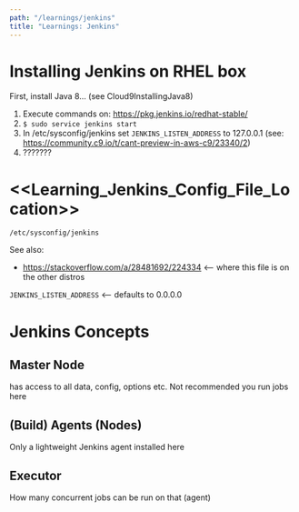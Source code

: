 ```yaml
---
path: "/learnings/jenkins"
title: "Learnings: Jenkins"
---
```



# Installing Jenkins on RHEL box

First, install Java 8... (see Cloud9InstallingJava8)

  1. Execute commands on: https://pkg.jenkins.io/redhat-stable/
  2. `$ sudo service jenkins start`
  3. In /etc/sysconfig/jenkins set `JENKINS_LISTEN_ADDRESS` to 127.0.0.1 (see: https://community.c9.io/t/cant-preview-in-aws-c9/23340/2)
  4. ???????


# <<Learning_Jenkins_Config_File_Location>>

    /etc/sysconfig/jenkins

See also:

  * https://stackoverflow.com/a/28481692/224334  <-- where this file is on the other distros

`JENKINS_LISTEN_ADDRESS` <-- defaults to 0.0.0.0

# Jenkins Concepts

## Master Node

has access to all data, config, options etc.
Not recommended you run jobs here

## (Build) Agents (Nodes)

Only a lightweight Jenkins agent installed here

## Executor

How many concurrent jobs can be run on that (agent)
